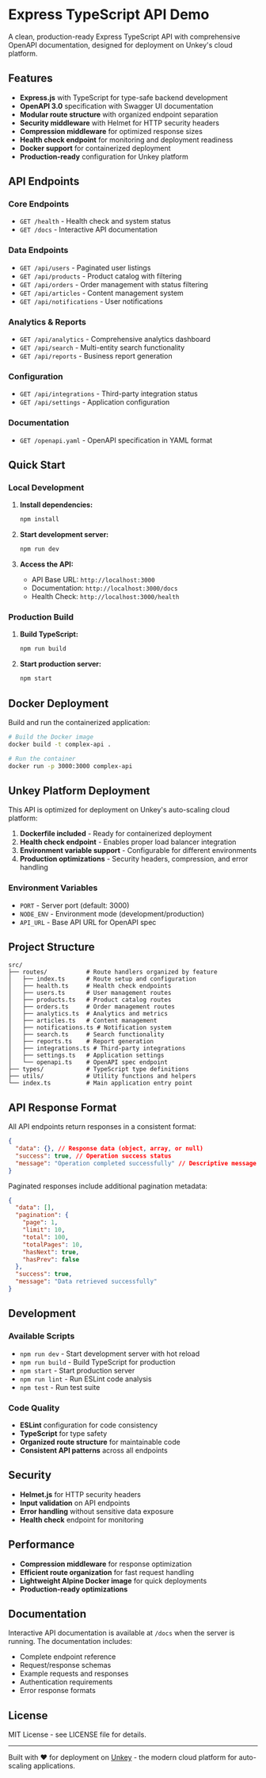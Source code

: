 # Express TypeScript API Demo

A clean, production-ready Express TypeScript API with comprehensive OpenAPI documentation, designed for deployment on Unkey's cloud platform.

## Features

- **Express.js** with TypeScript for type-safe backend development
- **OpenAPI 3.0** specification with Swagger UI documentation
- **Modular route structure** with organized endpoint separation
- **Security middleware** with Helmet for HTTP security headers
- **Compression middleware** for optimized response sizes
- **Health check endpoint** for monitoring and deployment readiness
- **Docker support** for containerized deployment
- **Production-ready** configuration for Unkey platform

## API Endpoints

### Core Endpoints
- `GET /health` - Health check and system status
- `GET /docs` - Interactive API documentation

### Data Endpoints
- `GET /api/users` - Paginated user listings
- `GET /api/products` - Product catalog with filtering
- `GET /api/orders` - Order management with status filtering
- `GET /api/articles` - Content management system
- `GET /api/notifications` - User notifications

### Analytics & Reports
- `GET /api/analytics` - Comprehensive analytics dashboard
- `GET /api/search` - Multi-entity search functionality
- `GET /api/reports` - Business report generation

### Configuration
- `GET /api/integrations` - Third-party integration status
- `GET /api/settings` - Application configuration

### Documentation
- `GET /openapi.yaml` - OpenAPI specification in YAML format

## Quick Start

### Local Development

1. **Install dependencies:**
   ```bash
   npm install
   ```

2. **Start development server:**
   ```bash
   npm run dev
   ```

3. **Access the API:**
   - API Base URL: `http://localhost:3000`
   - Documentation: `http://localhost:3000/docs`
   - Health Check: `http://localhost:3000/health`

### Production Build

1. **Build TypeScript:**
   ```bash
   npm run build
   ```

2. **Start production server:**
   ```bash
   npm start
   ```

## Docker Deployment

Build and run the containerized application:

```bash
# Build the Docker image
docker build -t complex-api .

# Run the container
docker run -p 3000:3000 complex-api
```

## Unkey Platform Deployment

This API is optimized for deployment on Unkey's auto-scaling cloud platform:

1. **Dockerfile included** - Ready for containerized deployment
2. **Health check endpoint** - Enables proper load balancer integration
3. **Environment variable support** - Configurable for different environments
4. **Production optimizations** - Security headers, compression, and error handling

### Environment Variables

- `PORT` - Server port (default: 3000)
- `NODE_ENV` - Environment mode (development/production)
- `API_URL` - Base API URL for OpenAPI spec

## Project Structure

```
src/
├── routes/           # Route handlers organized by feature
│   ├── index.ts      # Route setup and configuration
│   ├── health.ts     # Health check endpoints
│   ├── users.ts      # User management routes
│   ├── products.ts   # Product catalog routes
│   ├── orders.ts     # Order management routes
│   ├── analytics.ts  # Analytics and metrics
│   ├── articles.ts   # Content management
│   ├── notifications.ts # Notification system
│   ├── search.ts     # Search functionality
│   ├── reports.ts    # Report generation
│   ├── integrations.ts # Third-party integrations
│   ├── settings.ts   # Application settings
│   └── openapi.ts    # OpenAPI spec endpoint
├── types/            # TypeScript type definitions
├── utils/            # Utility functions and helpers
└── index.ts          # Main application entry point
```

## API Response Format

All API endpoints return responses in a consistent format:

```json
{
  "data": {}, // Response data (object, array, or null)
  "success": true, // Operation success status
  "message": "Operation completed successfully" // Descriptive message
}
```

Paginated responses include additional pagination metadata:

```json
{
  "data": [],
  "pagination": {
    "page": 1,
    "limit": 10,
    "total": 100,
    "totalPages": 10,
    "hasNext": true,
    "hasPrev": false
  },
  "success": true,
  "message": "Data retrieved successfully"
}
```

## Development

### Available Scripts

- `npm run dev` - Start development server with hot reload
- `npm run build` - Build TypeScript for production
- `npm start` - Start production server
- `npm run lint` - Run ESLint code analysis
- `npm test` - Run test suite

### Code Quality

- **ESLint** configuration for code consistency
- **TypeScript** for type safety
- **Organized route structure** for maintainable code
- **Consistent API patterns** across all endpoints

## Security

- **Helmet.js** for HTTP security headers
- **Input validation** on API endpoints
- **Error handling** without sensitive data exposure
- **Health check** endpoint for monitoring

## Performance

- **Compression middleware** for response optimization
- **Efficient route organization** for fast request handling
- **Lightweight Alpine Docker image** for quick deployments
- **Production-ready optimizations**

## Documentation

Interactive API documentation is available at `/docs` when the server is running. The documentation includes:

- Complete endpoint reference
- Request/response schemas
- Example requests and responses
- Authentication requirements
- Error response formats

## License

MIT License - see LICENSE file for details.

---

Built with ❤️ for deployment on [Unkey](https://unkey.dev) - the modern cloud platform for auto-scaling applications.